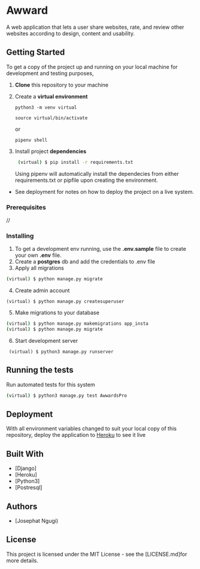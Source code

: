 # Awward
A web application that lets a user share websites, rate, and review other websites according to design, content and usability.

## Getting Started

To get a copy of the project up and running on your local machine for development and testing purposes, 
1. **Clone** this repository to your machine

2. Create a **virtual environment** 
   ```
   python3 -m venv virtual

   source virtual/bin/activate
   ```
   or 
   ```
   pipenv shell
   ```
3. Install project **dependencies**
   ```sh
    (virtual) $ pip install -r requirements.txt
    ```
    Using pipenv will automatically install the dependecies from either requirements.txt or pipfile upon creating the environment.
* See deployment for notes on how to deploy the project on a live system.

### Prerequisites

//


### Installing

1.  To get a development env running, use the **.env.sample** file to create your own **.env** file.
2.  Create a **postgres** db and add the credentials to .env file
3.  Apply all migrations
```sh 
(virtual) $ python manage.py migrate 
```
4. Create admin account
```
(virtual) $ python manage.py createsuperuser
```
5. Make migrations to your database
```sh
(virtual) $ python manage.py makemigrations app_insta
(virtual) $ python manage.py migrate
```
6.  Start development server
```
 (virtual) $ python3 manage.py runserver
 ```

## Running the tests

Run automated tests for this system

```sh
(virtual) $ python3 manage.py test AwwardsPro
```

## Deployment

With all environment variables changed to suit your local copy of this repository, deploy the application to [Heroku](https://medium.com/@hdsingh13/deploying-django-app-on-heroku-with-postgres-as-backend-b2f3194e8a43) to see it live

## Built With

* [Django]
* [Heroku]
* [Python3]
* [Postresql]


## Authors

* [Josephat Ngugi)


## License

This project is licensed under the MIT License - see the [LICENSE.md]for more details.
